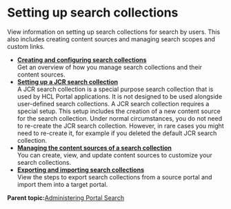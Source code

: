 # Setting up search collections 

View information on setting up search collections for search by users. This also includes creating content sources and managing search scopes and custom links.

-   **[Creating and configuring search collections ](../admin-system/srrcreatconfig.md)**  
Get an overview of how you manage search collections and their content sources.
-   **[Setting up a JCR search collection ](../admin-system/srtcfg_jcr_colls.md)**  
A JCR search collection is a special purpose search collection that is used by HCL Portal applications. It is not designed to be used alongside user-defined search collections. A JCR search collection requires a special setup. This setup includes the creation of a new content source for the search collection. Under normal circumstances, you do not need to re-create the JCR search collection. However, in rare cases you might need to re-create it, for example if you deleted the default JCR search collection.
-   **[Managing the content sources of a search collection ](../admin-system/srtmngcontsrc.md)**  
You can create, view, and update content sources to customize your search collections.
-   **[Exporting and importing search collections ](../admin-system/srtexpimp.md)**  
View the steps to export search collections from a source portal and import them into a target portal.

**Parent topic:**[Administering Portal Search ](../admin-system/srtadmsrch.md)

